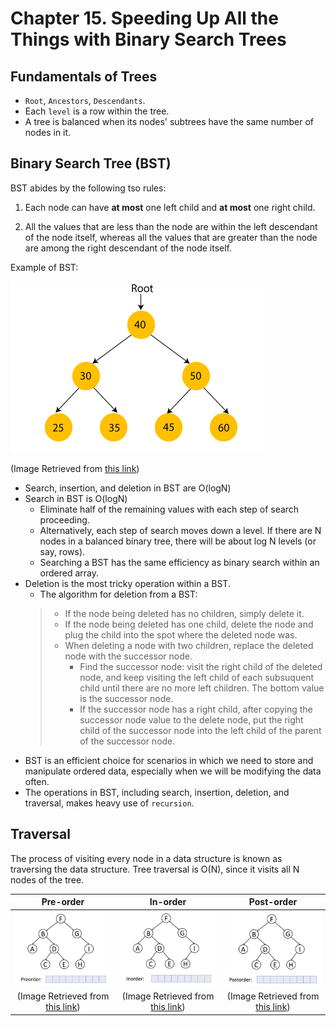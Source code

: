 # Chapter 15. Speeding Up All the Things with Binary Search Trees

## Fundamentals of Trees
- `Root`, `Ancestors`, `Descendants`.
- Each `level` is a row within the tree.
- A tree is balanced when its nodes' subtrees have the same number of nodes in it.


## Binary Search Tree (BST)

BST abides by the following tso rules:

1. Each node can have **at most** one left child and **at most** one right child.

2. All the values that are less than the node are within the left descendant of the node itself, whereas all the values that are greater than the node are among the right descendant of the node itself.

Example of BST:

![Binary Search Tree](./img/binary_search_tree.png)

(Image Retrieved from [this link](https://www.javatpoint.com/binary-search-tree))


- Search, insertion, and deletion in BST are O(logN)
- Search in BST is O(logN)
    - Eliminate half of the remaining values with each step of search proceeding.
    - Alternatively, each step of search moves down a level. If there are N nodes in a balanced binary tree, there will be about log N levels (or say, rows).
    - Searching a BST has the same efficiency as binary search within an ordered array.
- Deletion is the most tricky operation within a BST.
    - The algorithm for deletion from a BST:
    > - If the node being deleted has no children, simply delete it.
    > - If the node being deleted has one child, delete the node and plug the child into the spot where the deleted node was.
    > - When deleting a node with two children, replace the deleted node with the successor node.
    >   - Find the successor node: visit the right child of the deleted node, and keep visiting the left child of each subsuquent child until there are no more left children. The bottom value is the successor node.
    >   - If the successor node has a right child, after copying the successor node value to the delete node, put the right child of the successor node into the left child of the parent of the successor node.
- BST is an efficient choice for scenarios in which we need to store and manipulate ordered data, especially when we will be modifying the data often.
- The operations in BST, including search, insertion, deletion, and traversal, makes heavy use of `recursion`. 


## Traversal

The process of visiting every node in a data structure is known as  traversing the data structure. Tree traversal is O(N), since it visits all N nodes of the tree.

|   Pre-order    | In-order |  Post-order    |
|    :----: |    :----:   |    :----:   |
| ![Pre-order Traversal](./img/Preorder-traversal.gif)  | ![In-order Traversal](./img/Inorder-traversal.gif)  | ![Post-order Traversal](./img/Postorder-traversal.gif)  |
| (Image Retrieved from [this link](https://commons.wikimedia.org/wiki/File:Preorder-traversal.gif))     | (Image Retrieved from [this link](https://commons.wikimedia.org/wiki/File:Inorder-traversal.gif))  | (Image Retrieved from [this link](https://commons.wikimedia.org/wiki/File:Postorder-traversal.gif))  |
